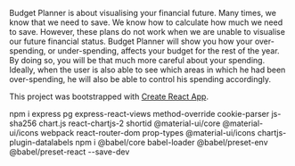 Budget Planner is about visualising your financial future. Many times, we know that we need to save. We know how to calculate how much we need to save. However, these plans do not work when we are unable to visualise our future financial status. Budget Planner will show you how your over-spending, or under-spending, affects your budget for the rest of the year. By doing so, you will be that much more careful about your spending. Ideally, when the user is also able to see which areas in which he had been over-spending, he will also be able to control his spending accordingly.

This project was bootstrapped with [Create React App](https://github.com/facebook/create-react-app).

npm i express pg express-react-views method-override cookie-parser js-sha256 chart.js react-chartjs-2 shortid @material-ui/core @material-ui/icons webpack react-router-dom prop-types @material-ui/icons chartjs-plugin-datalabels
npm i @babel/core babel-loader @babel/preset-env @babel/preset-react --save-dev


<!-- multer cloudinary multer-storage-cloudinary dotenv -->